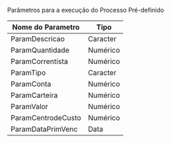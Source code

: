 Parâmetros para a execução do Processo Pré-definido

| Nome do Parametro | Tipo      |
| --------------    | --------- |
| ParamDescricao    | Caracter  |
| ParamQuantidade   | Numérico  |
| ParamCorrentista  | Numérico  |
| ParamTipo         | Caracter  |
| ParamConta        | Numérico  |
| ParamCarteira     | Numérico  |
| ParamValor        | Numérico  |
| ParamCentrodeCusto | Numérico  |
| ParamDataPrimVenc | Data      |






